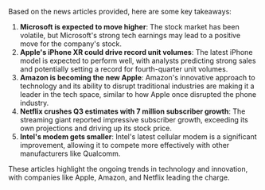 Based on the news articles provided, here are some key takeaways:

1. **Microsoft is expected to move higher**: The stock market has been volatile, but Microsoft's strong tech earnings may lead to a positive move for the company's stock.
2. **Apple's iPhone XR could drive record unit volumes**: The latest iPhone model is expected to perform well, with analysts predicting strong sales and potentially setting a record for fourth-quarter unit volumes.
3. **Amazon is becoming the new Apple**: Amazon's innovative approach to technology and its ability to disrupt traditional industries are making it a leader in the tech space, similar to how Apple once disrupted the phone industry.
4. **Netflix crushes Q3 estimates with 7 million subscriber growth**: The streaming giant reported impressive subscriber growth, exceeding its own projections and driving up its stock price.
5. **Intel's modem gets smaller**: Intel's latest cellular modem is a significant improvement, allowing it to compete more effectively with other manufacturers like Qualcomm.

These articles highlight the ongoing trends in technology and innovation, with companies like Apple, Amazon, and Netflix leading the charge.